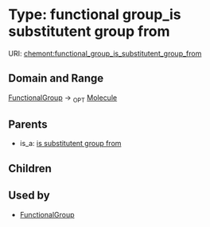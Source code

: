 
# Type: functional group_is substitutent group from




URI: [chemont:functional_group_is_substitutent_group_from](https://w3id.org/chemont/functional_group_is_substitutent_group_from)


## Domain and Range

[FunctionalGroup](FunctionalGroup.md) ->  <sub>OPT</sub> [Molecule](Molecule.md)

## Parents

 *  is_a: [is substitutent group from](is_substitutent_group_from.md)

## Children


## Used by

 * [FunctionalGroup](FunctionalGroup.md)
